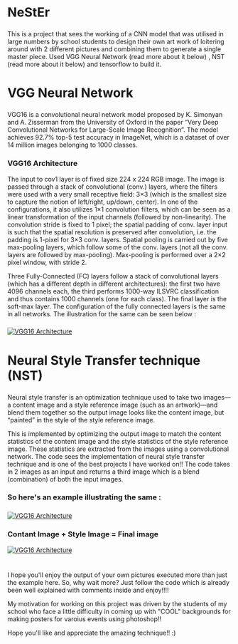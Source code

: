 # NeStEr
###
This is a project that sees the working of a CNN model that was utilised in large numbers by school students to design their own art work of loitering around with 2 different pictures and combining them to generate a single master piece. Used VGG Neural Network (read more about it below) , NST (read more about it below) and tensorflow to build it.
#
# VGG Neural Network
###
VGG16 is a convolutional neural network model proposed by K. Simonyan and A. Zisserman from the University of Oxford in the paper “Very Deep Convolutional Networks for Large-Scale Image Recognition”. The model achieves 92.7% top-5 test accuracy in ImageNet, which is a dataset of over 14 million images belonging to 1000 classes.


### VGG16 Architecture
The input to cov1 layer is of fixed size 224 x 224 RGB image. The image is passed through a stack of convolutional (conv.) layers, where the filters were used with a very small receptive field: 3×3 (which is the smallest size to capture the notion of left/right, up/down, center). In one of the configurations, it also utilizes 1×1 convolution filters, which can be seen as a linear transformation of the input channels (followed by non-linearity). The convolution stride is fixed to 1 pixel; the spatial padding of conv. layer input is such that the spatial resolution is preserved after convolution, i.e. the padding is 1-pixel for 3×3 conv. layers. Spatial pooling is carried out by five max-pooling layers, which follow some of the conv.  layers (not all the conv. layers are followed by max-pooling). Max-pooling is performed over a 2×2 pixel window, with stride 2.

Three Fully-Connected (FC) layers follow a stack of convolutional layers (which has a different depth in different architectures): the first two have 4096 channels each, the third performs 1000-way ILSVRC classification and thus contains 1000 channels (one for each class). The final layer is the soft-max layer. The configuration of the fully connected layers is the same in all networks. The illustration for the same can be seen below : 
###
###
###
<a href="https://neurohive.io/en/popular-networks/vgg16/"><img src="https://neurohive.io/wp-content/uploads/2018/11/vgg16-neural-network.jpg" title="VGG16 Architecture"></a>

#
# Neural Style Transfer technique (NST)
###
Neural style transfer is an optimization technique used to take two images—a content image and a style reference image (such as an artwork)—and blend them together so the output image looks like the content image, but “painted” in the style of the style reference image.

This is implemented by optimizing the output image to match the content statistics of the content image and the style statistics of the style reference image. These statistics are extracted from the images using a convolutional network.
The code sees the implementation of neural style transfer technique and is one of the best projects I have worked on!!
The code takes in 2 images as an input and returns a third image which is a blend (combination) of both the input images.
###
### So here's an example illustrating the same : 
###
<a href="https://www.tensorflow.org/tutorials/generative/style_transfer"><img src="https://www.tensorflow.org/tutorials/generative/style_transfer_files/output__UWQmeEaiKkP_0.png" title="VGG16 Architecture"></a>
### Contant Image + Style Image = Final image 

<a href="https://www.tensorflow.org/tutorials/generative/style_transfer"><img src="https://www.tensorflow.org/tutorials/generative/style_transfer_files/output_iYSLexgRKSh-_0.png" title="VGG16 Architecture"></a>
 
#

I hope you'll enjoy the output of your own pictures executed more than just the example here. So, why wait more? Just follow the code which is already been well explained with comments inside and enjoy!!!!

My motivation for working on this project was driven by the students of my school who face a little difficulty in coming up with "COOL" backgrounds for making posters for varoius events using photoshop!! 

Hope you'll like and appreciate the amazing technique!! :)
